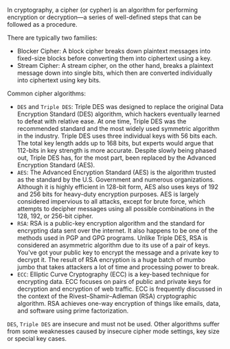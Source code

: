 In cryptography, a cipher (or cypher) is an algorithm for performing encryption or decryption—a series of well-defined
steps that can be followed as a procedure.

There are typically two families:

* Blocker Cipher: A block cipher breaks down plaintext messages into fixed-size blocks before converting them into
  ciphertext using a key.
* Stream Cipher: A stream cipher, on the other hand, breaks a plaintext message down into single bits, which then are
  converted individually into ciphertext using key bits.

Common cipher algorithms:

* `DES` and `Triple DES`: Triple DES was designed to replace the original Data Encryption Standard (DES) algorithm,
  which hackers eventually learned to defeat with relative ease. At one time, Triple DES was the recommended standard
  and the most widely used symmetric algorithm in the industry. Triple DES uses three individual keys with 56 bits each.
  The total key length adds up to 168 bits, but experts would argue that 112-bits in key strength is more accurate.
  Despite slowly being phased out, Triple DES has, for the most part, been replaced by the Advanced Encryption
  Standard (AES).
* `AES`: The Advanced Encryption Standard (AES) is the algorithm trusted as the standard by the U.S. Government and
  numerous organizations. Although it is highly efficient in 128-bit form, AES also uses keys of 192 and 256 bits for
  heavy-duty encryption purposes. AES is largely considered impervious to all attacks, except for brute force, which
  attempts to decipher messages using all possible combinations in the 128, 192, or 256-bit cipher.
* `RSA`: RSA is a public-key encryption algorithm and the standard for encrypting data sent over the internet. It also
  happens to be one of the methods used in PGP and GPG programs. Unlike Triple DES, RSA is considered an asymmetric
  algorithm due to its use of a pair of keys. You've got your public key to encrypt the message and a private key to
  decrypt it. The result of RSA encryption is a huge batch of mumbo jumbo that takes attackers a lot of time and
  processing power to break.
* `ECC`: Elliptic Curve Cryptography (ECC) is a key-based technique for encrypting data. ECC focuses on pairs of public
  and private keys for decryption and encryption of web traffic. ECC is frequently discussed in the context of the
  Rivest–Shamir–Adleman (RSA) cryptographic algorithm. RSA achieves one-way encryption of things like emails, data, and
  software using prime factorization.

`DES`, `Triple DES` are insecure and must not be used. Other algorithms suffer from some weaknesses caused by insecure
cipher mode settings, key size or special key cases.